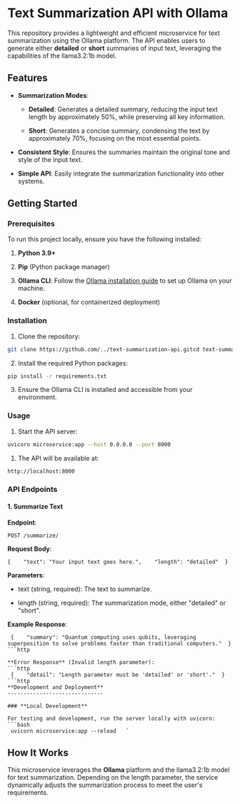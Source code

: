 **Text Summarization API with Ollama**
======================================

This repository provides a lightweight and efficient microservice for text summarization using the Ollama platform. The API enables users to generate either **detailed** or **short** summaries of input text, leveraging the capabilities of the llama3.2:1b model.

**Features**
------------

*   **Summarization Modes**:
    
    *   **Detailed**: Generates a detailed summary, reducing the input text length by approximately 50%, while preserving all key information.
        
    *   **Short**: Generates a concise summary, condensing the text by approximately 70%, focusing on the most essential points.
        
*   **Consistent Style**: Ensures the summaries maintain the original tone and style of the input text.
    
*   **Simple API**: Easily integrate the summarization functionality into other systems.
    

**Getting Started**
-------------------

### **Prerequisites**

To run this project locally, ensure you have the following installed:

1.  **Python 3.9+**
    
2.  **Pip** (Python package manager)
    
3.  **Ollama CLI**: Follow the [Ollama installation guide](https://ollama.ai/download) to set up Ollama on your machine.
    
4.  **Docker** (optional, for containerized deployment)
    

### **Installation**

1.  Clone the repository:
    
```bash
git clone https://github.com/../text-summarization-api.gitcd text-summarization-api//when it will became official
```
2.  Install the required Python packages:
```bash
pip install -r requirements.txt
```
3.  Ensure the Ollama CLI is installed and accessible from your environment.
    

### **Usage**

1.  Start the API server:
    
```bash
uvicorn microservice:app --host 0.0.0.0 --port 8000
```
1.  The API will be available at:
```bash
http://localhost:8000
```    

### **API Endpoints**

#### **1\. Summarize Text**

**Endpoint**:
```http
POST /summarize/
```
**Request Body**:
```http
{    "text": "Your input text goes here.",    "length": "detailed"  } 
```
**Parameters**:

*   text (string, required): The text to summarize.
    
*   length (string, required): The summarization mode, either "detailed" or "short".
    

**Example Response**:
```http
 {    "summary": "Quantum computing uses qubits, leveraging superposition to solve problems faster than traditional computers."  }   
```http

**Error Response** (Invalid length parameter):
```http
 {    "detail": "Length parameter must be 'detailed' or 'short'."  } 
```http
**Development and Deployment**
------------------------------

### **Local Development**

For testing and development, run the server locally with uvicorn:
```bash
 uvicorn microservice:app --reload   `
```
**How It Works**
----------------

This microservice leverages the **Ollama** platform and the llama3.2:1b model for text summarization. Depending on the length parameter, the service dynamically adjusts the summarization process to meet the user's requirements.